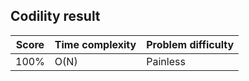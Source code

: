 ## Codility result

Score | Time complexity | Problem difficulty
----- | --------------- | ------------------
100%  | O(N)            | Painless
